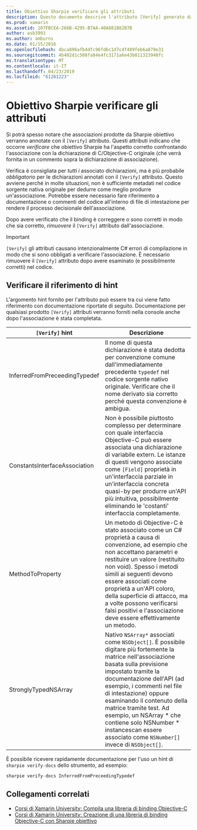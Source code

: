 ```yaml
---
title: Obiettivo Sharpie verificare gli attributi
description: Questo documento descrive l'attributo [Verify] generato da Sharpie obiettivo. L'attributo [Verify] vengono evidenziate per gli sviluppatori in cui è necessario verificare manualmente output dell'obiettivo Sharpie.
ms.prod: xamarin
ms.assetid: 107FBCEA-266B-4295-B7AA-40A881B82B7B
author: asb3993
ms.author: amburns
ms.date: 01/15/2016
ms.openlocfilehash: 4bca896afb4dfc96fd6c1d7cdf489feb6a879e31
ms.sourcegitcommit: 4b402d1c508fa84e4fc3171a6e43b811323948fc
ms.translationtype: MT
ms.contentlocale: it-IT
ms.lasthandoff: 04/23/2019
ms.locfileid: "61261223"
---
```

# <a name="objective-sharpie-verify-attributes"></a>Obiettivo Sharpie verificare gli attributi

Si potrà spesso notare che associazioni prodotte da Sharpie obiettivo verranno annotate con il `[Verify]` attributo. Questi attributi indicano che occorre _verificare_ che obiettivo Sharpie ha l'aspetto corretto confrontando l'associazione con la dichiarazione di C/Objective-C originale (che verrà fornita in un commento sopra la dichiarazione di associazione).

Verifica è consigliata per _tutti i_ associato dichiarazioni, ma è più probabile _obbligatorio_ per le dichiarazioni annotati con il `[Verify]` attributo. Questo avviene perché in molte situazioni, non è sufficiente metadati nel codice sorgente nativa originale per dedurre come meglio produrre un'associazione. Potrebbe essere necessario fare riferimento a documentazione o commenti del codice all'interno di file di intestazione per rendere il processo decisionale dell'associazione.

Dopo avere verificato che il binding è correggere o sono corretti in modo che sia corretto, _rimuovere_ il `[Verify]` attributo dall'associazione.

> [!IMPORTANT]
> `[Verify]` gli attributi causano intenzionalmente C# errori di compilazione in modo che si sono obbligati a verificare l'associazione. È necessario rimuovere il `[Verify]` attributo dopo avere esaminato (e possibilmente corretti) nel codice.

## <a name="verify-hints-reference"></a>Verificare il riferimento di hint

L'argomento hint fornito per l'attributo può essere tra cui viene fatto riferimento con documentazione riportate di seguito. Documentazione per qualsiasi prodotto `[Verify]` attributi verranno forniti nella console anche dopo l'associazione è stata completata.

|`[Verify]` hint|Descrizione|
|---|---|
|InferredFromPreceedingTypedef|Il nome di questa dichiarazione è stata dedotta per convenzione comune dall'immediatamente precedente `typedef` nel codice sorgente nativo originale. Verificare che il nome derivato sia corretto perché questa convenzione è ambigua.|
|ConstantsInterfaceAssociation|Non è possibile piuttosto complesso per determinare con quale interfaccia Objective-C può essere associata una dichiarazione di variabile extern. Le istanze di questi vengono associate come `[Field]` proprietà in un'interfaccia parziale in un'interfaccia concreta quasi-by per produrre un'API più intuitiva, possibilmente eliminando le 'costanti' interfaccia completamente.|
|MethodToProperty|Un metodo di Objective-C è stato associato come un C# proprietà a causa di convenzione, ad esempio che non accettano parametri e restituire un valore (restituito non void). Spesso i metodi simili ai seguenti devono essere associati come proprietà a un'API coloro, della superficie di attacco, ma a volte possono verificarsi falsi positivi e l'associazione deve essere effettivamente un metodo.|
|StronglyTypedNSArray|Nativo `NSArray*` associati come `NSObject[]`. È possibile digitare più fortemente la matrice nell'associazione basata sulla previsione impostato tramite la documentazione dell'API (ad esempio, i commenti nel file di intestazione) oppure esaminando il contenuto della matrice tramite test. Ad esempio, un NSArray * che contiene solo NSNumber * instancescan essere associato come `NSNumber[]` invece di `NSObject[]`.|

È possibile ricevere rapidamente documentazione per l'uso un hint di `sharpie verify-docs` dello strumento, ad esempio:

```csharp
sharpie verify-docs InferredFromPreceedingTypedef
```

## <a name="related-links"></a>Collegamenti correlati

- [Corsi di Xamarin University: Compila una libreria di binding Objective-C](https://university.xamarin.com/classes/track/all#building-an-objective-c-bindings-library)
- [Corsi di Xamarin University: Creazione di una libreria di binding Objective-C con Sharpie obiettivo](https://university.xamarin.com/classes/track/all#build-an-objective-c-bindings-library-with-objective-sharpie)
